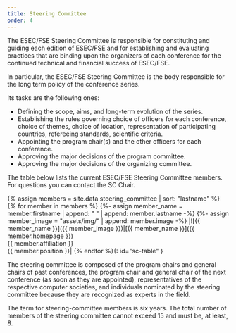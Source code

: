 ```yaml
---
title: Steering Committee
order: 4
---
```

The ESEC/FSE Steering Committee is responsible for constituting and guiding each edition of ESEC/FSE and for establishing and evaluating practices that are binding upon the organizers of each conference for the continued technical and financial success of ESEC/FSE.

In particular, the ESEC/FSE Steering Committee is the body responsible for the long term policy of the conference series. 

Its tasks are the following ones:

* Defining the scope, aims, and long-term evolution of the series.
* Establishing the rules governing choice of officers for each conference, choice of themes, choice of location, 
representation of participating countries, refereeing standards, scientific criteria.
* Appointing the program chair(s) and the other officers for each conference.
* Approving the major decisions of the program committee.
* Approving the major decisions of the organizing committee.

The table below lists the current ESEC/FSE Steering Committee members. For questions you can contact the SC Chair. 

{% assign members = site.data.steering_committee | sort: "lastname" %}
{% for member in members %}
    {%- assign member_name = member.firstname | append: " " | append: member.lastname -%}
    {%- assign member_image = "assets/img/" | append: member.image -%}
|![{{ member_name }}]({{ member_image }})|[{{ member_name }}]({{ member.homepage }})<br>{{ member.affiliation }}<br>{{ member.position }}|
{% endfor %}{: id="sc-table" }

The steering committee is composed of the program chairs and general chairs of past conferences, the program chair and general chair of 
the next conference (as soon as they are appointed), representatives of the respective computer societies, and 
individuals nominated by the steering committee because they are recognized as experts in the field.

The term for steering-committee members is six years. The total number of members of the steering committee cannot exceed 15 and must be, at least, 8.
